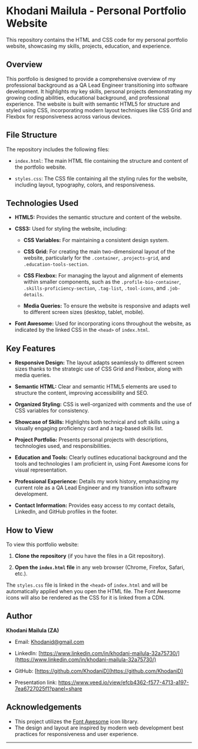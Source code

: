 # Khodani Mailula - Personal Portfolio Website
This repository contains the HTML and CSS code for my personal portfolio website, showcasing my skills, projects, education, and experience.

## Overview

This portfolio is designed to provide a comprehensive overview of my professional background as a QA Lead Engineer transitioning into software development. It highlights my key skills, personal projects demonstrating my growing coding abilities, educational background, and professional experience. The website is built with semantic HTML5 for structure and styled using CSS, incorporating modern layout techniques like CSS Grid and Flexbox for responsiveness across various devices.


## File Structure

The repository includes the following files:

* `index.html`: The main HTML file containing the structure and content of the portfolio website.

* `styles.css`: The CSS file containing all the styling rules for the website, including layout, typography, colors, and responsiveness.

## Technologies Used

* **HTML5:** Provides the semantic structure and content of the website.

* **CSS3:** Used for styling the website, including:

    * **CSS Variables:** For maintaining a consistent design system.

    * **CSS Grid:** For creating the main two-dimensional layout of the website, particularly for the `.container`, `.projects-grid`, and `.education-tools-section`.

    * **CSS Flexbox:** For managing the layout and alignment of elements within smaller components, such as the `.profile-bio-container`, `.skills-proficiency-section`, `.tag-list`, `.tool-icons`, and `.job-details`.

    * **Media Queries:** To ensure the website is responsive and adapts well to different screen sizes (desktop, tablet, mobile).

* **Font Awesome:** Used for incorporating icons throughout the website, as indicated by the linked CSS in the `<head>` of `index.html`.

 
## Key Features

* **Responsive Design:** The layout adapts seamlessly to different screen sizes thanks to the strategic use of CSS Grid and Flexbox, along with media queries.

* **Semantic HTML:** Clear and semantic HTML5 elements are used to structure the content, improving accessibility and SEO.

* **Organized Styling:** CSS is well-organized with comments and the use of CSS variables for consistency.

* **Showcase of Skills:** Highlights both technical and soft skills using a visually engaging proficiency card and a tag-based skills list.

* **Project Portfolio:** Presents personal projects with descriptions, technologies used, and responsibilities.

* **Education and Tools:** Clearly outlines educational background and the tools and technologies I am proficient in, using Font Awesome icons for visual representation.

* **Professional Experience:** Details my work history, emphasizing my current role as a QA Lead Engineer and my transition into software development.

* **Contact Information:** Provides easy access to my contact details, LinkedIn, and GitHub profiles in the footer.

 

## How to View

To view this portfolio website:

1.  **Clone the repository** (if you have the files in a Git repository).

2.  **Open the `index.html` file** in any web browser (Chrome, Firefox, Safari, etc.).

The `styles.css` file is linked in the `<head>` of `index.html` and will be automatically applied when you open the HTML file. The Font Awesome icons will also be rendered as the CSS for it is linked from a CDN.

## Author

**Khodani Mailula (ZA)**

* Email: Khodanid@gmail.com

* LinkedIn: [https://www.linkedin.com/in/khodani-mailula-32a75730/](https://www.linkedin.com/in/khodani-mailula-32a75730/)

* GitHub: [https://github.com/KhodaniD](https://github.com/KhodaniD)
* Presentation link: https://www.veed.io/view/efcb4362-f577-4713-a197-7ea6727025f1?panel=share 

 
## Acknowledgements

* This project utilizes the [Font Awesome](https://fontawesome.com/) icon library.
* The design and layout are inspired by modern web development best practices for responsiveness and user experience.

---
